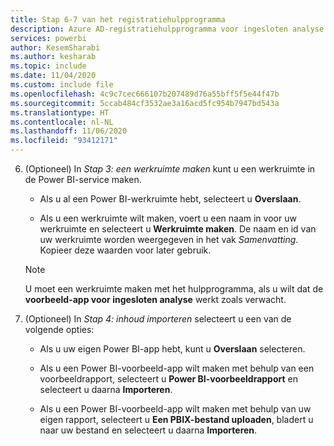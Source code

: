 ```yaml
---
title: Stap 6-7 van het registratiehulpprogramma
description: Azure AD-registratiehulpprogramma voor ingesloten analyse van Power BI, stap 6-7
services: powerbi
author: KesemSharabi
ms.author: kesharab
ms.topic: include
ms.date: 11/04/2020
ms.custom: include file
ms.openlocfilehash: 4c9c7cec666107b207489d76a55bff5f5e44f47b
ms.sourcegitcommit: 5ccab484cf3532ae3a16acd5fc954b7947bd543a
ms.translationtype: HT
ms.contentlocale: nl-NL
ms.lasthandoff: 11/06/2020
ms.locfileid: "93412171"
---
```

6. (Optioneel) In *Stap 3: een werkruimte maken* kunt u een werkruimte in de Power BI-service maken.

    * Als u al een Power BI-werkruimte hebt, selecteert u **Overslaan**.

    * Als u een werkruimte wilt maken, voert u een naam in voor uw werkruimte en selecteert u **Werkruimte maken**. De naam en id van uw werkruimte worden weergegeven in het vak *Samenvatting*. Kopieer deze waarden voor later gebruik.

    >[!NOTE]
    >U moet een werkruimte maken met het hulpprogramma, als u wilt dat de **voorbeeld-app voor ingesloten analyse** werkt zoals verwacht.

7. (Optioneel) In *Stap 4: inhoud importeren* selecteert u een van de volgende opties:

    * Als u uw eigen Power BI-app hebt, kunt u **Overslaan** selecteren.

    * Als u een Power BI-voorbeeld-app wilt maken met behulp van een voorbeeldrapport, selecteert u **Power BI-voorbeeldrapport** en selecteert u daarna **Importeren**.

    * Als u een Power BI-voorbeeld-app wilt maken met behulp van uw eigen rapport, selecteert u **Een PBIX-bestand uploaden**, bladert u naar uw bestand en selecteert u daarna **Importeren**.